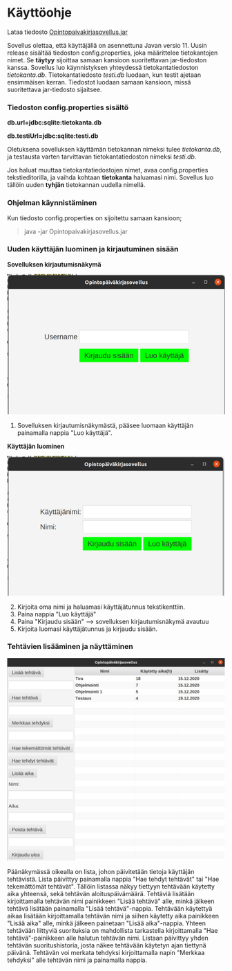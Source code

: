 # Käyttöohje

Lataa tiedosto [Opintopaivakirjasovellus.jar](https://github.com/matiasnisula/ot-harjoitustyo/releases/tag/Viikko6)

Sovellus olettaa, että käyttäjällä on asennettuna Javan versio 11. Uusin release sisältää tiedoston config.properties, joka määrittelee 
tietokantojen nimet. Se **täytyy** sijoittaa samaan kansioon suoritettavan jar-tiedoston kanssa. Sovellus luo käynnistyksen yhteydessä tietokantatiedoston 
*tietokanta.db*. Tietokantatiedosto *testi.db* luodaan, kun testit ajetaan ensimmäisen kerran. Tiedostot luodaan samaan kansioon, missä suoritettava 
jar-tiedosto sijaitsee.

### Tiedoston config.properties sisältö

**db.url=jdbc:sqlite:tietokanta.db**

**db.testiUrl=jdbc:sqlite:testi.db**

Oletuksena sovelluksen käyttämän tietokannan nimeksi tulee *tietokanta.db*, ja testausta varten tarvittavan tietokantatiedoston nimeksi *testi.db*.

Jos haluat muuttaa tietokantatiedostojen nimet, avaa config.properties tekstieditorilla, ja vaihda kohtaan **tietokanta** haluamasi nimi. 
Sovellus luo tällöin uuden **tyhjän** tietokannan uudella nimellä. 


### Ohjelman käynnistäminen

Kun tiedosto config.properties on sijoitettu samaan kansioon;

> java -jar Opintopaivakirjasovellus.jar


### Uuden käyttäjän luominen ja kirjautuminen sisään

**Sovelluksen kirjautumisnäkymä**

![Kirjautumisnäkymä](https://github.com/matiasnisula/ot-harjoitustyo/blob/master/dokumentaatio/kuvat/logInView.png)


1. Sovelluksen kirjautumisnäkymästä, pääsee luomaan käyttäjän painamalla nappia "Luo käyttäjä".

**Käyttäjän luominen**

![Käyttäjänluomisnäkymä](https://github.com/matiasnisula/ot-harjoitustyo/blob/master/dokumentaatio/kuvat/CreateNewUserView.png)

2. Kirjoita oma nimi ja haluamasi käyttäjätunnus tekstikenttiin.
3. Paina nappia "Luo käyttäjä"
4. Paina "Kirjaudu sisään" --> sovelluksen kirjautumisnäkymä avautuu
5. Kirjoita luomasi käyttäjätunnus ja kirjaudu sisään.


### Tehtävien lisääminen ja näyttäminen

![Päänäkymä](https://github.com/matiasnisula/ot-harjoitustyo/blob/master/dokumentaatio/kuvat/MainView.png)

Päänäkymässä oikealla on lista, johon päivitetään tietoja käyttäjän tehtävistä. Lista päivittyy painamalla nappia "Hae tehdyt tehtävät" tai "Hae tekemättömät tehtävät". Tällöin listassa
näkyy tiettyyn tehtävään käytetty aika yhteensä, sekä tehtävän aloituspäivämäärä. Tehtäviä lisätään kirjoittamalla tehtävän nimi painikkeen
 "Lisää tehtävä" alle, minkä jälkeen tehtävä lisätään painamalla "Lisää tehtävä"-nappia.
Tehtävään käytettyä aikaa lisätään kirjoittamalla tehtävän nimi ja siihen käytetty aika painikkeen "Lisää aika" alle, minkä jälkeen painetaan
"Lisää aika"-nappia. Yhteen tehtävään liittyviä suorituksia on mahdollista tarkastella kirjoittamalla "Hae tehtävä"-painikkeen alle halutun tehtävän nimi.
Listaan päivittyy yhden tehtävän suoritushistoria, josta näkee tehtävään käytetyn ajan tiettynä päivänä. Tehtävän voi merkata tehdyksi kirjoittamalla napin 
"Merkkaa tehdyksi" alle tehtävän nimi ja painamalla nappia.




